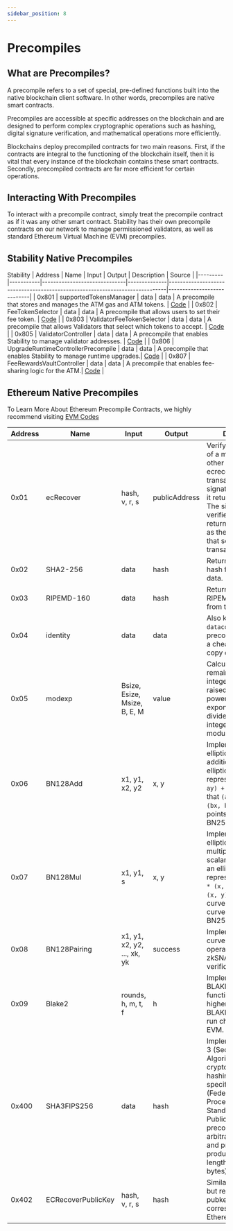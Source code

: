 ```yaml
---
sidebar_position: 8
---
```


# Precompiles

## What are Precompiles?

A precompile refers to a set of special, pre-defined functions built into the native blockchain client software. In other words, precompiles are native smart contracts.

Precompiles are accessible at specific addresses on the blockchain and are designed to perform complex cryptographic operations such as hashing, digital signature verification, and mathematical operations more efficiently.

Blockchains deploy precompiled contracts for two main reasons. First, if the contracts are integral to the functioning of the blockchain itself, then it is vital that every instance of the blockchain contains these smart contracts. Secondly, precompiled contracts are far more efficient for certain operations.

## Interacting With Precompiles

To interact with a precompile contract, simply treat the precompile contract as if it was any other smart contract. Stability has their own precompile contracts on our network to manage permissioned validators, as well as standard Ethereum Virtual Machine (EVM) precompiles.

## Stability Native Precompiles

Stability
| Address | Name | Input | Output | Description | Source |
|---------|-----------|------------------------------|--------------|-----------------------------------------------------------------------------|----------------------------|
| 0x801 | supportedTokensManager | data | data | A precompile that stores and manages the ATM gas and ATM tokens. | [Code](https://github.com/stabilityprotocol/stability/blob/main/precompiles/token-fee-controller/supported-tokens-manager/SupportedTokensManager.sol) |
| 0x802 | FeeTokenSelector | data | data | A precompile that allows users to set their fee token. | [Code](https://github.com/stabilityprotocol/stability/blob/main/precompiles/token-fee-controller/fee-token-selector/FeeTokenSelector.sol) |
| 0x803 | ValidatorFeeTokenSelector | data | data | A precompile that allows Validators that select which tokens to accept. | [Code](https://github.com/stabilityprotocol/stability/blob/main/precompiles/token-fee-controller/validator-fee-selector/ValidatorFeeTokenSelector.sol) |
| 0x805 | ValidatorController | data | data | A precompile that enables Stability to manage validator addresses. | [Code](https://github.com/stabilityprotocol/stability/blob/main/precompiles/upgrade-runtime-controller/UpgradeRuntimeController.sol) |
| 0x806 | UpgradeRuntimeControllerPrecompile | data | data | A precompile that enables Stability to manage runtime upgrades.| [Code](https://github.com/stabilityprotocol/stability/blob/main/precompiles/upgrade-runtime-controller/UpgradeRuntimeController.sol) |
| 0x807 | FeeRewardsVaultController | data | data | A precompile that enables fee-sharing logic for the ATM.| [Code](https://github.com/stabilityprotocol/stability/blob/main/precompiles/fee-rewards-vault-controller/FeeRewardsVaultController.sol) |

## Ethereum Native Precompiles

To Learn More About Ethereum Precompile Contracts, we highly recommend visiting [EVM Codes](https://www.evm.codes/precompiled?fork=shanghai)

| Address | Name               | Input                        | Output        | Description                                                                                                                                                                                                                                                                               |
| ------- | ------------------ | ---------------------------- | ------------- | ----------------------------------------------------------------------------------------------------------------------------------------------------------------------------------------------------------------------------------------------------------------------------------------- |
| 0x01    | ecRecover          | hash, v, r, s                | publicAddress | Verify the signature of a message. In other words, you feed ecrecover the transaction's signature values and it returns an address. The signature is verified if the address returned is the same as the public address that sent the transaction.                                        |
| 0x02    | SHA2-256           | data                         | hash          | Returns the SHA256 hash from the given data.                                                                                                                                                                                                                                              |
| 0x03    | RIPEMD-160         | data                         | hash          | Returns the RIPEMD160 hash from the given data.                                                                                                                                                                                                                                           |
| 0x04    | identity           | data                         | data          | Also known as `datacopy`, this precompile serves as a cheaper way to copy data in memory.                                                                                                                                                                                                 |
| 0x05    | modexp             | Bsize, Esize, Msize, B, E, M | value         | Calculates the remainder when an integer `b` (base) is raised to the `e`-th power (the exponent), and is divided by a positive integer `m` (the modulus).                                                                                                                                 |
| 0x06    | BN128Add           | x1, y1, x2, y2               | x, y          | Implements a native elliptic curve point addition. Returns an elliptic curve point representing `(ax, ay) + (bx, by)` such that `(ax, ay)` and `(bx, by)` are valid points on the curve BN256.                                                                                            |
| 0x07    | BN128Mul           | x1, y1, s                    | x, y          | Implements a native elliptic curve multiplication with a scalar value. Returns an elliptic curve point representing `scalar * (x, y)` such that `(x, y)` is a valid curve point on the curve BN256.alt_bn128                                                                              |
| 0x08    | BN128Pairing       | x1, y1, x2, y2, ..., xk, yk  | success       | Implements elliptic curve pairing operation to perform zkSNARK verification.alt_bn128                                                                                                                                                                                                     |
| 0x09    | Blake2             | rounds, h, m, t, f           | h             | Implements the BLAKE2b hash function and other higher-round 64-bit BLAKE2 variants to run cheaply on the EVM.                                                                                                                                                                             |
| 0x400   | SHA3FIPS256        | data                         | hash          | Implements the SHA-3 (Secure Hash Algorithm 3) cryptographic hashing function as specified in FIPS 202 (Federal Information Processing Standards Publication). This precompile takes an arbitrary length input and processes it to produce a fixed-length 256-bit (32 bytes) output hash. |
| 0x402   | ECRecoverPublicKey | hash, v, r, s                | hash          | Similar to ecRecover, but returns the pubkey (not the corresponding Ethereum address)                                                                                                                                                                                                     |
